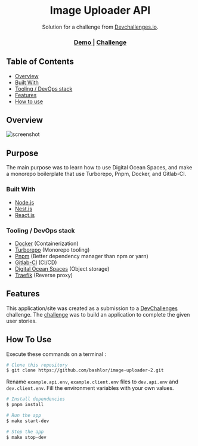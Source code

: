 <h1 align="center">Image Uploader API</h1>

<div align="center">
   Solution for a challenge from  <a href="http://devchallenges.io" target="_blank">Devchallenges.io</a>.
</div>

<div align="center">
  <h3>
    <a href="https://image-uploader.bashlor.software/">
      Demo
    </a>
    <span> | </span>
    <a href="https://devchallenges.io/challenges/O2iGT9yBd6xZBrOcVirx">
      Challenge
    </a>
  </h3>
</div>

<!-- TABLE OF CONTENTS -->

## Table of Contents

- [Overview](#overview)
- [Built With](#built-with)
- [Tooling / DevOps stack](#tooling--devops-stack)
- [Features](#features)
- [How to use](#how-to-use)

<!-- OVERVIEW -->

## Overview

![screenshot](https://raw.githubusercontent.com/bashlor/image-uploader-2/main/presentation.png?token=GHSAT0AAAAAAB6RSEOMYLOEMIGI2NL36IHIZDI5HXA)

## Purpose

The main purpose was to learn how to use Digital Ocean Spaces, and make a monorepo boilerplate that use
Turborepo, Pnpm, Docker, and Gitlab-CI.

### Built With

- [Node.js](https://nodejs.org/en/)
- [Nest.js](https://nestjs.com/)
- [React.js](https://reactjs.dev/)

### Tooling / DevOps stack

- [Docker](https://www.docker.com/) (Containerization)
- [Turborepo](https://turbo.build/repo) (Monorepo tooling)
- [Pnpm](https://pnpm.io/) (Better dependency manager than npm or yarn)
- [Gitlab-CI](https://docs.gitlab.com/ee/ci/) (CI/CD)
- [Digital Ocean Spaces](https://www.digitalocean.com/products/spaces/) (Object storage)
- [Traefik](https://traefik.io/) (Reverse proxy)


## Features


This application/site was created as a submission to a [DevChallenges](https://devchallenges.io/challenges) challenge. The [challenge](https://devchallenges.io/challenges/O2iGT9yBd6xZBrOcVirx) was to build an application to complete the given user stories.

## How To Use

Execute these commands on a terminal :

```bash
# Clone this repository
$ git clone https://github.com/bashlor/image-uploader-2.git
```
Rename `example.api.env`, `example.client.env` files to  `dev.api.env` and `dev.client.env`. Fill the environment variables with your own values.

```bash
# Install dependencies
$ pnpm install

# Run the app
$ make start-dev

# Stop the app
$ make stop-dev
```




